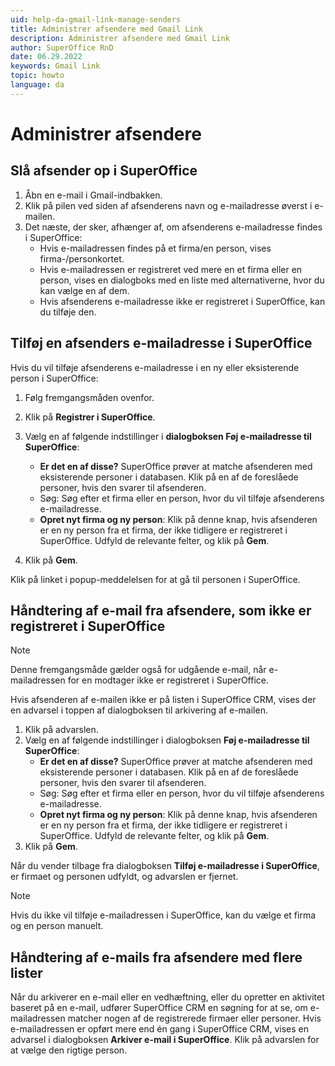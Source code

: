 ```yaml
---
uid: help-da-gmail-link-manage-senders
title: Administrer afsendere med Gmail Link
description: Administrer afsendere med Gmail Link
author: SuperOffice RnD
date: 06.29.2022
keywords: Gmail Link
topic: howto
language: da
---
```


# Administrer afsendere

## Slå afsender op i SuperOffice

1. Åbn en e-mail i Gmail-indbakken.
2. Klik på pilen ved siden af afsenderens navn og e-mailadresse øverst i e-mailen.
3. Det næste, der sker, afhænger af, om afsenderens e-mailadresse findes i SuperOffice:
    * Hvis e-mailadressen findes på et firma/en person, vises firma-/personkortet.
    * Hvis e-mailadressen er registreret ved mere en et firma eller en person, vises en dialogboks med en liste med alternativerne, hvor du kan vælge en af dem.
    * Hvis afsenderens e-mailadresse ikke er registreret i SuperOffice, kan du tilføje den.

## Tilføj en afsenders e-mailadresse i SuperOffice

Hvis du vil tilføje afsenderens e-mailadresse i en ny eller eksisterende person i SuperOffice:

1. Følg fremgangsmåden ovenfor.

2. Klik på **Registrer i SuperOffice**.

3. Vælg en af følgende indstillinger i **dialogboksen Føj e-mailadresse til SuperOffice**:

    * **Er det en af disse?** SuperOffice prøver at matche afsenderen med eksisterende personer i databasen. Klik på en af de foreslåede personer, hvis den svarer til afsenderen.
    * Søg: Søg efter et firma eller en person, hvor du vil tilføje afsenderens e-mailadresse.
    * **Opret nyt firma og ny person**: Klik på denne knap, hvis afsenderen er en ny person fra et firma, der ikke tidligere er registreret i SuperOffice. Udfyld de relevante felter, og klik på **Gem**.

4. Klik på **Gem**.

Klik på linket i popup-meddelelsen for at gå til personen i SuperOffice.

## Håndtering af e-mail fra afsendere, som ikke er registreret i SuperOffice

> [!NOTE]
> Denne fremgangsmåde gælder også for udgående e-mail, når e-mailadressen for en modtager ikke er registreret i SuperOffice.

Hvis afsenderen af e-mailen ikke er på listen i SuperOffice CRM, vises der en advarsel i toppen af dialogboksen til arkivering af e-mailen.

1. Klik på advarslen.
2. Vælg en af følgende indstillinger i dialogboksen **Føj e-mailadresse til SuperOffice**:
    * **Er det en af disse?** SuperOffice prøver at matche afsenderen med eksisterende personer i databasen. Klik på en af de foreslåede personer, hvis den svarer til afsenderen.
    * Søg: Søg efter et firma eller en person, hvor du vil tilføje afsenderens e-mailadresse.
    * **Opret nyt firma og ny person**: Klik på denne knap, hvis afsenderen er en ny person fra et firma, der ikke tidligere er registreret i SuperOffice. Udfyld de relevante felter, og klik på **Gem**.
3. Klik på **Gem**.

Når du vender tilbage fra dialogboksen **Tilføj e-mailadresse i SuperOffice**, er firmaet og personen udfyldt, og advarslen er fjernet.

> [!NOTE]
> Hvis du ikke vil tilføje e-mailadressen i SuperOffice, kan du vælge et firma og en person manuelt.

## Håndtering af e-mails fra afsendere med flere lister

Når du arkiverer en e-mail eller en vedhæftning, eller du opretter en aktivitet baseret på en e-mail, udfører SuperOffice CRM en søgning for at se, om e-mailadressen matcher nogen af de registrerede firmaer eller personer. Hvis e-mailadressen er opført mere end én gang i SuperOffice CRM, vises en advarsel i dialogboksen **Arkiver e-mail i SuperOffice**. Klik på advarslen for at vælge den rigtige person.
